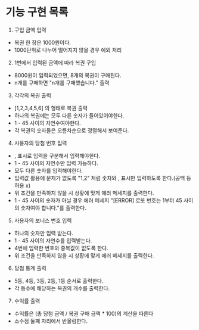 # 기능 구현 목록

1. 구입 금액 입력

- 복권 한 장은 1000원이다.
- 1000단위로 나누어 떨어지지 않을 경우 예외 처리

2. 1번에서 입력된 금액에 따라 복권 구입

- 8000원이 입력되었으면, 8개의 복권이 구매된다.
- n개를 구매하면 "n개를 구매했습니다." 출력

3. 각각의 복권 출력

- [1,2,3,4,5,6] 의 형태로 복권 출력
- 하나의 복권에는 모두 다른 숫자가 들어있어야한다.
- 1 - 45 사이의 자연수여야한다.
- 각 복권의 숫자들은 오름차순으로 정렬해서 보여준다.

4. 사용자의 당첨 번호 입력

- , 표시로 입력을 구분해서 입력해야한다.
- 1 - 45 사이의 자연수만 입력 가능하다.
- 모두 다른 숫자를 입력해야한다.
- 입력값 활용에 문제가 없도록 "1,2" 처럼 숫자와 , 표시만 입력하도록 한다.(공백 등 허용 x)
- 위 조건을 만족하지 않을 시 상황에 맞게 에러 메세지를 출력한다.
- 1 - 45 사이의 숫자가 아닐 경우 에러 메세지 "[ERROR] 로또 번호는 1부터 45 사이의 숫자여야 합니다."를 출력한다.

5. 사용자의 보너스 번호 입력

- 하나의 숫자만 입력 받는다.
- 1 - 45 사이의 자연수를 입력받는다.
- 4번에 입력한 번호와 중복값이 없도록 한다.
- 위 조건을 만족하지 않을 시 상황에 맞게 에러 메세지를 출력한다.

6. 당첨 통계 출력

- 5등, 4등, 3등, 2등, 1등 순서로 출력한다.
- 각 등수에 해당하는 복권의 개수를 출력한다.

7. 수익률 출력

- 수익률은 (총 당첨 금액 / 복권 구매 금액 \* 100)의 계산을 따른다
- 소수점 둘째 자리에서 반올림한다.
